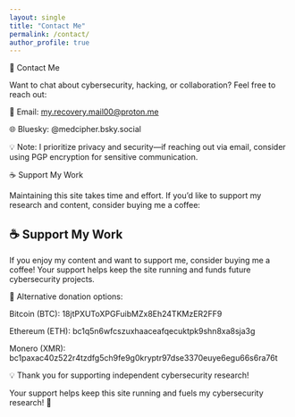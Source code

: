 ```yaml
---
layout: single
title: "Contact Me"
permalink: /contact/
author_profile: true
---
```


📧 Contact Me

Want to chat about cybersecurity, hacking, or collaboration? Feel free to reach out:

📩 Email: my.recovery.mail00@proton.me

🌐 Bluesky: @medcipher.bsky.social

💡 Note: I prioritize privacy and security—if reaching out via email, consider using PGP encryption for sensitive communication.

☕ Support My Work

Maintaining this site takes time and effort. If you’d like to support my research and content, consider buying me a coffee:

## ☕ Support My Work  

<p>If you enjoy my content and want to support me, consider buying me a coffee! Your support helps keep the site running and funds future cybersecurity projects.</p>

<!-- Buy Me a Coffee Button -->
<script type="text/javascript" src="https://cdnjs.buymeacoffee.com/1.0.0/button.prod.min.js" 
    data-name="bmc-button" 
    data-slug="medcipher" 
    data-color="#1692d0" 
    data-emoji="☕"  
    data-font="Cookie" 
    data-text="Buy me a coffee" 
    data-outline-color="#ffffff" 
    data-font-color="#ffffff" 
    data-coffee-color="#FFDD00">
</script>

🔗 Alternative donation options:

Bitcoin (BTC): 18jtPXUToXPGFuibMZx8Eh24TKMzER2FF9

Ethereum (ETH): bc1q5n6wfcszuxhaaceafqecuktpk9shn8xa8sja3g

Monero (XMR): bc1paxac40z522r4tzdfg5ch9fe9g0kryptr97dse3370euye6egu66s6ra76t

💡 Thank you for supporting independent cybersecurity research!

Your support helps keep this site running and fuels my cybersecurity research! 🚀
